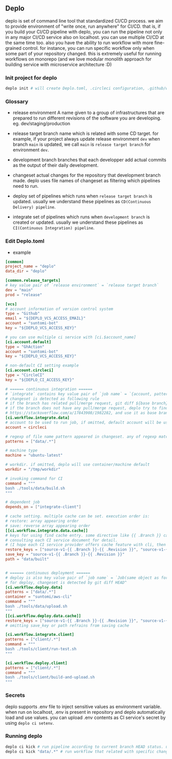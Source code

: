 ## Deplo
deplo is set of command line tool that standardized CI/CD process. 
we aim to provide environment of "write once, run anywhere" for CI/CD. 
that is, if you build your CI/CD pipeline with deplo, you can run the pipeline not only in any major CI/CD service also on localhost.
you can use multiple CI/CD at the same time too. also you have the ability to run workflow with more fine-grained control.
for instance, you can run specific workflow only when some part of your repository changed. 
this is extremely useful for running workflows on monorepo (and we love modular monolith approach for building service with microservice architecture :D)


### Init project for deplo

``` bash
deplo init # will create Deplo.toml, .circleci configuration, .github/workflows configuration.
```


### Glossary
- release environment
A name given to a group of infrastructures that are prepared to run different revisions of the software you are developing. eg. dev/staging/production

- release target
branch name which is related with some CD target. for example, if your project always update release environment `dev` when branch `main` is updated, we call `main` is `release target branch` for environment `dev`.

- development branch
branches that each developper add actual commits as the output of their daily development.

- changeset
actual changes for the repository that development branch made. deplo uses file names of changeset as filtering which pipelines need to run.

- deploy
set of pipelines which runs when `release target branch` is updated. usually we understand these pipelines as `CD(Continuous Delivery) pipeline`.

- integrate
set of pipelines which runs when `development branch` is created or updated. usually we understand these pipelines as `CI(Continuous Integration) pipeline`.


### Edit Deplo.toml
- example

``` toml
[common]
project_name = "deplo"
data_dir = "deplo"

[common.release_targets]
# key value pair of `release environment` = `release target branch`
dev = "main"
prod = "release"

[vcs]
# account information of version control system
type = "Github"
email = "${DEPLO_VCS_ACCESS_EMAIL}"
account = "suntomi-bot"
key = "${DEPLO_VCS_ACCESS_KEY}"

# you can use multiple ci service with [ci.$account_name]
[ci.account.default]
type = "GhAction"
account = "suntomi-bot"
key = "${DEPLO_VCS_ACCESS_KEY}"

# non-default CI setting example
[ci.account.circleci]
type = "CircleCI"
key = "${DEPLO_CI_ACCESS_KEY}"

# ====== continuous integration ======
# `integrate` contains key value pair of `job name` = `{account, patterns, machine, container, command, cache, workdir, depends_on}`
# changeset is detected as following rule
# if the branch has related pull/merge request, git diff ${base branch}...${head branch} is used.
# if the branch does not have any pull/merge request, deplo try to find nearest ancestor branch with the same manner as
# https://stackoverflow.com/a/17843908/1982282, and use it as base branch.
[ci.workflow.integrate.data]
# account to be used to run job, if omitted, default account will be used
account = circleci

# regexp of file name pattern appeared in changeset. any of regexp matched then this pipeline will be invoked
patterns = ["data/.*"]

# machine type
machine = "ubuntu-latest"

# workdir. if omitted, deplo will use container/machine default
workdir = "/tmp/workdir"

# invoking command for CI
command = """
bash ./tools/data/build.sh
""" 

# dependent job
depends_on = ["integrate-client"]

# cache setting. multiple cache can be set. execution order is: 
# restore: array appearing order
# save: reverse array appearing order
[[ci.workflow.integrate.data.cache]]
# keys for using find cache entry. some directive like {{ .Branch }} can be used but because it is CI service specific,
# consulting each CI service document for detail. 
# (I hope each CI service provider offers cache feature with cli, then this can be more standardized)
restore_keys = ["source-v1-{{ .Branch }}-{{ .Revision }}", "source-v1-{{ .Branch }}-", "source-v1-"]
save_key = "source-v1-{{ .Branch }}-{{ .Revision }}"
path = "data/built"


# ====== continuous deployment ======
# deploy is also key value pair of `job name` = `Job(same object as for integrate config)`
# for deploy, changeset is detected by git diff HEAD^
[ci.workflow.deploy.data]
patterns = ["data/.*"]
container = "suntomi/aws-cli"
command = """
bash ./tools/data/upload.sh
"""
[[ci.workflow.deploy.data.cache]]
restore_keys = ["source-v1-{{ .Branch }}-{{ .Revision }}", "source-v1-{{ .Branch }}-", "source-v1-"]
# omitting save_key or path refrains from saving cache

[ci.workflow.integrate.client]
patterns = ["client/.*"]
command = """
bash ./tools/client/run-test.sh
"""

[ci.workflow.deploy.client]
patterns = ["client/.*"]
command = """
bash ./tools/client/build-and-upload.sh
"""
```


### Secrets
deplo supports .env file to inject sensitive values as environment variable. when run on localhost, .env is present in repository
and deplo automatically load and use values. you can upload .env contents as CI service's secret by using `deplo ci setenv`.


### Running deplo

``` bash
deplo ci kick # run pipeline according to current branch HEAD status. uses Deplo.toml of current directory
deplo ci kick "data/.*" # run workflow that related with specific changeset
```
